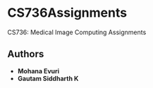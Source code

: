 # CS736Assignments
CS736: Medical Image Computing Assignments

## Authors

- **Mohana Evuri**
- **Gautam Siddharth K**
